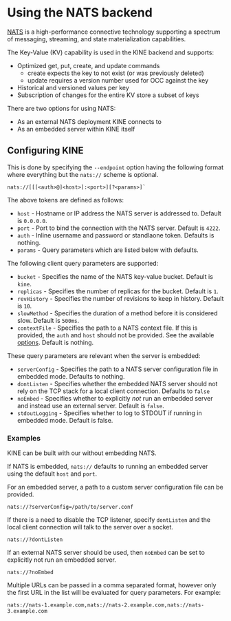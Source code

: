 # Using the NATS backend

[NATS](https://nats.io) is a high-performance connective technology supporting a spectrum of messaging, streaming, and state materialization capabilities.

The Key-Value (KV) capability is used in the KINE backend and supports:

- Optimized get, put, create, and update commands
  - create expects the key to not exist (or was previously deleted)
  - update requires a version number used for OCC against the key
- Historical and versioned values per key
- Subscription of changes for the entire KV store a subset of keys

There are two options for using NATS:

- As an external NATS deployment KINE connects to
- As an embedded server within KINE itself

## Configuring KINE

This is done by specifying the `--endpoint` option having the following format where everything but the `nats://` scheme is optional.

```
nats://[[[<auth>@]<host>]:<port>][?<params>]`
```

The above tokens are defined as follows:

- `host` - Hostname or IP address the NATS server is addressed to. Default is `0.0.0.0`.
- `port` - Port to bind the connection with the NATS server. Default is `4222`.
- `auth` - Inline username and password or standlaone token. Defaults is nothing.
- `params` - Query parameters which are listed below with defaults.

The following client query parameters are supported:

- `bucket` - Specifies the name of the NATS key-value bucket. Default is `kine`.
- `replicas` - Specifies the number of replicas for the bucket. Default is `1`.
- `revHistory` - Specifies the number of revisions to keep in history. Default is `10`.
- `slowMethod` - Specifies the duration of a method before it is considered slow. Default is `500ms`.
- `contextFile` - Specifies the path to a NATS context file. If this is provided, the `auth` and `host` should not be provided. See the available [options](https://docs.nats.io/using-nats/nats-tools/nats_cli#configuration-contexts). Default is nothing.

These query parameters are relevant when the server is embedded:

- `serverConfig` - Specifies the path to a NATS server configuration file in embedded mode. Defaults to nothing.
- `dontListen` - Specifies whether the embedded NATS server should not rely on the TCP stack for a local client connection. Defaults to `false`
- `noEmbed` - Specifies whether to explicitly _not_ run an embedded server and instead use an external server. Default is `false`.
- `stdoutLogging` - Specifies whether to log to STDOUT if running in embedded mode. Default is false.

### Examples

KINE can be built with our without embedding NATS.

If NATS is embedded, `nats://` defaults to running an embedded server using the default `host` and `port`.

For an embedded server, a path to a custom server configuration file can be provided.

```
nats://?serverConfig=/path/to/server.conf
```

If there is a need to disable the TCP listener, specify `dontListen` and the local client connection will talk to the server over a socket.

```
nats://?dontListen
```

If an external NATS server should be used, then `noEmbed` can be set to explicitly not run an embedded server.

```
nats://?noEmbed
```

Multiple URLs can be passed in a comma separated format, however only the first URL
in the list will be evaluated for query parameters. For example:

```
nats://nats-1.example.com,nats://nats-2.example.com,nats://nats-3.example.com
```
